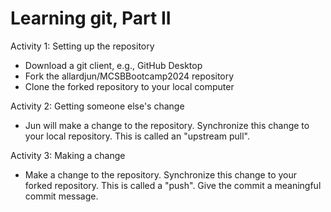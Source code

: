 # Learning git, Part II


Activity 1: Setting up the repository

* Download a git client, e.g., GitHub Desktop
* Fork the allardjun/MCSBBootcamp2024 repository
* Clone the forked repository to your local computer

Activity 2: Getting someone else's change

* Jun will make a change to the repository. Synchronize this change to your local repository. This is called an "upstream pull".

Activity 3: Making a change

* Make a change to the repository. Synchronize this change to your forked repository. This is called a "push". Give the commit a meaningful commit message. 
